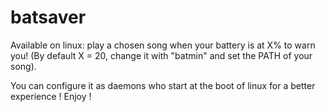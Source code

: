 # batsaver
Available on linux: play a chosen song when your battery is at X% to warn you! (By default X = 20, change it with "batmin"  and set the PATH of your song).

You can configure it as daemons who start at the boot of linux for a better experience ! Enjoy !
